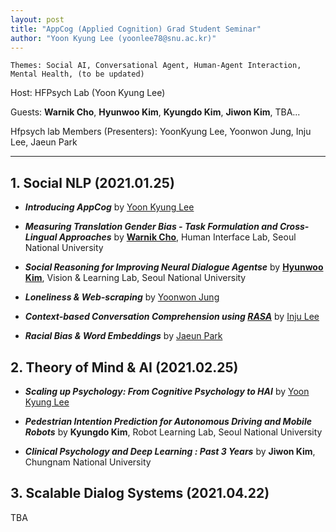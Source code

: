 ```yaml
---
layout: post
title: "AppCog (Applied Cognition) Grad Student Seminar"
author: "Yoon Kyung Lee (yoonlee78@snu.ac.kr)"
---
```


    Themes: Social AI, Conversational Agent, Human-Agent Interaction, Mental Health, (to be updated)
    
Host: HFPsych Lab (Yoon Kyung Lee) <br>

Guests: **Warnik Cho**, **Hyunwoo Kim**, **Kyungdo Kim**, **Jiwon Kim**, TBA... <br>

Hfpsych lab Members (Presenters): YoonKyung Lee, Yoonwon Jung, Inju Lee, Jaeun Park <br>

-----------------

## 1. Social NLP (2021.01.25)

- _**Introducing AppCog**_ by [Yoon Kyung Lee](yoonlee78.github.io/about) 

- _**Measuring Translation Gender Bias - Task Formulation and Cross-Lingual Approaches**_ by **[Warnik Cho](https://sites.google.com/site/warnikchow/home)**, Human Interface Lab, Seoul National University

-  _**Social Reasoning for Improving Neural Dialogue Agentse**_ by **[Hyunwoo Kim](https://hyunw.kim/)**, Vision & Learning Lab, Seoul National University

- _**Loneliness & Web-scraping**_ by [Yoonwon Jung](http://hfpsych.snu.ac.kr/Portfolio/portfolio_YoonwonJung.html)

- _**Context-based Conversation Comprehension using [RASA](https://rasa.com/)**_ by [Inju Lee](http://hfpsych.snu.ac.kr/Portfolio/portfolio_InjuLee.html)

- _**Racial Bias & Word Embeddings**_ by [Jaeun Park](http://hfpsych.snu.ac.kr/Portfolio/portfolio_JaeEunPark.html)



## 2. Theory of Mind & AI (2021.02.25)

- _**Scaling up Psychology: From Cognitive Psychology to HAI**_ by [Yoon Kyung Lee](yoonlee78.github.io/about) 

- _**Pedestrian Intention Prediction for Autonomous Driving and Mobile Robots**_ by **Kyungdo Kim**, Robot Learning Lab, Seoul National University

- _**Clinical Psychology and Deep Learning : Past 3 Years**_ by **Jiwon Kim**, Chungnam National University


## 3. Scalable Dialog Systems (2021.04.22)

TBA
